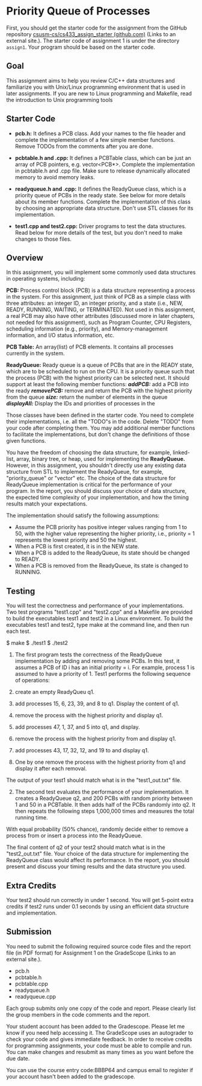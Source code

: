 # Priority Queue of Processes

First, you should get the starter code for the assignment from the GitHub repository [csusm-cs/cs433_assign_starter (github.com)](https://github.com/csusm-cs/cs433_assign_starter) (Links to an external site.). The starter code of assignment 1 is under the directory `assign1`. Your program should be based on the starter code.

## Goal

This assignment aims to help you review C/C++ data structures and familiarize you with Unix/Linux programming environment that is used in later assignments. If you are new to Linux programming and Makefile, read the introduction to Unix programming tools

## Starter Code

- **pcb.h:** It defines a PCB class. Add your names to the file header and complete the implementation of a few simple member functions. Remove TODOs from the comments after you are done.

- **pcbtable.h and .cpp:** It defines a PCBTable class, which can be just an array of PCB pointers, e.g. vector<PCB\*>. Complete the implementation in pcbtable.h and .cpp file. Make sure to release dynamically allocated memory to avoid memory leaks.

- **readyqueue.h and .cpp:** It defines the ReadyQueue class, which is a priority queue of PCBs in the ready state. See below for more details about its member functions. Complete the implementation of this class by choosing an appropriate data structure. Don't use STL classes for its implementation.

- **test1.cpp and test2.cpp:** Driver programs to test the data structures. Read below for more details of the test, but you don't need to make changes to those files.

## Overview

In this assignment, you will implement some commonly used data structures in operating systems, including:

**PCB:** Process control block (PCB) is a data structure representing a process in the system. For this assignment, just think of PCB as a simple class with three attributes: an integer ID, an integer priority, and a state (i.e., NEW, READY, RUNNING, WAITING, or TERMINATED). Not used in this assignment, a real PCB may also have other attributes (discussed more in later chapters, not needed for this assignment), such as Program Counter, CPU Registers, scheduling information (e.g., priority), and Memory-management information, and I/O status information, etc.

**PCB Table:** An array(list) of PCB elements. It contains all processes currently in the system.

**ReadyQueue:** Ready queue is a queue of PCBs that are in the READY state, which are to be scheduled to run on the CPU. It is a priority queue such that the process (PCB) with the highest priority can be selected next. It should support at least the following member functions:
**_addPCB:_** add a PCB into the ready
**_removePCB:_** remove and return the PCB with the highest priority from the queue
**_size:_** return the number of elements in the queue
**_displayAll:_** Display the IDs and priorities of processes in the

Those classes have been defined in the starter code. You need to complete their implementations, i.e. all the "TODO"s in the code. Delete "TODO" from your code after completing them. You may add additional member functions to facilitate the implementations, but don't change the definitions of those given functions.

You have the freedom of choosing the data structure, for example, linked-list, array, binary tree, or heap, used for implementing the **ReadyQueue.** However, in this assignment, you shouldn't directly use any existing data structure from STL to implement the ReadyQueue, for example, "priority_queue" or "vector" etc. The choice of the data structure for ReadyQueue implementation is critical for the performance of your program. In the report, you should discuss your choice of data structure, the expected time complexity of your implementation, and how the timing results match your expectations.

The implementation should satisfy the following assumptions:

- Assume the PCB priority has positive integer values ranging from 1 to 50, with the higher value representing the higher priority, i.e., priority = 1 represents the lowest priority and 50 the highest.
- When a PCB is first created, it is in the NEW state.
- When a PCB is added to the ReadyQueue, its state should be changed to READY.
- When a PCB is removed from the ReadyQueue, its state is changed to RUNNING.

## Testing

You will test the correctness and performance of your implementations. Two test programs "test1.cpp" and "test2.cpp" and a Makefile are provided to build the executables test1 and test2 in a Linux environment. To build the executables test1 and test2, type make at the command line, and then run each test.

$ make
$ ./test1
$ ./test2

1. The first program tests the correctness of the ReadyQueue implementation by adding and removing some PCBs. In this test, it assumes a PCB of ID i has an initial priority = i. For example, process 1 is assumed to have a priority of 1. Test1 performs the following sequence of operations:

1. create an empty ReadyQueu q1.
1. add processes 15, 6, 23, 39, and 8 to q1. Display the content of q1.
1. remove the process with the highest priority and display q1.
1. add processes 47, 1, 37, and 5 into q1, and display.
1. remove the process with the highest priority from and display q1.
1. add processes 43, 17, 32, 12, and 19 to and display q1.
1. One by one remove the process with the highest priority from q1 and display it after each removal.

The output of your test1 should match what is in the "test1_out.txt" file.

2. The second test evaluates the performance of your implementation. It creates a ReadyQueue q2, and 200 PCBs with random priority between 1 and 50 in a PCBTable. It then adds half of the PCBs randomly into q2. It then repeats the following steps 1,000,000 times and measures the total running time.

With equal probability (50% chance), randomly decide either to remove a process from or insert a process into the ReadyQueue.

The final content of q2 of your test2 should match what is in the "test2_out.txt" file. Your choice of the data structure for implementing the ReadyQueue class would affect its performance. In the report, you should present and discuss your timing results and the data structure you used.

## Extra Credits

Your test2 should run correctly in under 1 second. You will get 5-point extra credits if test2 runs under 0.1 seconds by using an efficient data structure and implementation.

## Submission

You need to submit the following required source code files and the report file (in PDF format) for Assignment 1 on the GradeScope (Links to an external site.).

- pcb.h
- pcbtable.h
- pcbtable.cpp
- readyqueue.h
- readyqueue.cpp

Each group submits only one copy of the code and report. Please clearly list the group members in the code comments and the report.

Your student account has been added to the Gradescope. Please let me know if you need help accessing it. The GradeScope uses an autograder to check your code and gives immediate feedback. In order to receive credits for programming assignments, your code must be able to compile and run. You can make changes and resubmit as many times as you want before the due date.

You can use the course entry code:BBBP64 and campus email to register if your account hasn't been added to the gradescope.
